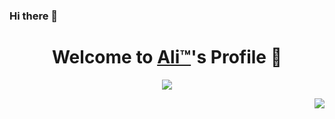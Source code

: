 ### Hi there 👋

<!--
**Muhammad-200418/Muhammad-200418** is a ✨ _special_ ✨ repository because its `README.md` (this file) appears on your GitHub profile.

Here are some ideas to get you started:

- 🔭 I’m currently working on ...
- 🌱 I’m currently learning ...
- 👯 I’m looking to collaborate on ...
- 🤔 I’m looking for help with ...
- 💬 Ask me about ...
- 📫 How to reach me: ...
- 😄 Pronouns: ...
- ⚡ Fun fact: ...
-->
<p>
<script src="https://tryhackme.com/badge/1306313"></script>
</p>
<p align="center">
  <h1 align="center">Welcome to <a href="https://www.alidev.tech/">Ali™</a>'s Profile 👋</h1>
</p>
<p align="center">
  <a align="center" href="https://github.com/DenverCoder1/readme-typing-svg"><img src="https://readme-typing-svg.herokuapp.com?color=%2336BCF7&size=30&lines=Welcome+to+my+github!;I+am+a+full+stack+web+dev;I+am+a+React+Native+dev;I+am+a+Student%3A" /></a>
</p>
<img align="right" src="https://d6f6d0kpz0gyr.cloudfront.net/uploads/images-archive/Blog/Gifs/computers.gif">
